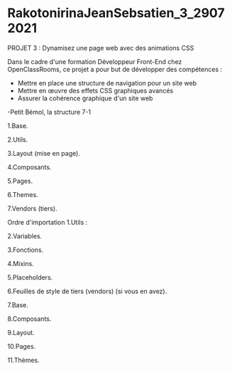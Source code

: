 # RakotonirinaJeanSebsatien_3_29072021
PROJET 3 : Dynamisez une page web avec des animations CSS

Dans le cadre d'une formation Développeur Front-End chez OpenClassRooms, ce projet a pour but de développer des compétences :

- Mettre en place une structure de navigation pour un site web
- Mettre en œuvre des effets CSS graphiques avancés
- Assurer la cohérence graphique d'un site web

-Petit Bémol, la structure 7-1

1.Base.

2.Utils.

3.Layout (mise en page).

4.Composants.

5.Pages.

6.Themes.

7.Vendors (tiers).

Ordre d'importation
1.Utils :

2.Variables.

3.Fonctions.

4.Mixins.

5.Placeholders.

6.Feuilles de style de tiers (vendors) (si vous en avez).

7.Base.

8.Composants.

9.Layout.

10.Pages.

11.Thèmes.